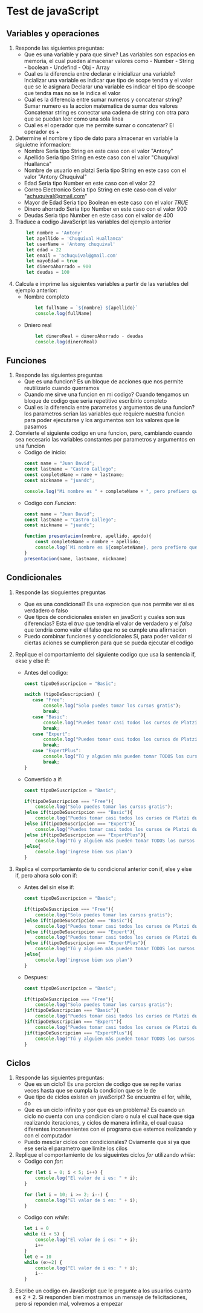 # Test de javaScript

## Variables y operaciones
1. Responde las siguientes preguntas:
    * Que es una variable y para que sirve?
        Las variables son espacios en memoria, el cual pueden almacenar valores como
            - Number
            - String
            - boolean
            - Undefind
            - Obj
            - Array
    * Cual es la diferencia entre declarar e inicializar una variable?
        Incializar una variable es indicar que tipo de scope tendra y el valor que se le asignara
        Declarar una variable es indicar el tipo de scoope que tendra mas no se le indica el valor
    * Cual es la diferencia entre sumar numeros y concatenar string?
        Sumar numero es la accion matematica de sumar dos valores
        Concatenar string es conectar una cadena de string con otra para que se puedan leer como una sola linea
    * Cual es el operador que me permite sumar o concatenar?
        El operador es +
2. Determine el nombre y tipo de dato para almacenar en variable la siguietne informacion:
    * Nombre
        Seria tipo String en este caso con el valor "Antony"
    * Apellido
        Seria tipo String en este caso con el valor "Chuquival Huallanca"
    * Nombre de usuario en platzi
        Seria tipo String en este caso con el valor "Antony Chuquival"
    * Edad
        Seria tipo Number en este caso con el valor 22
    * Correo Electronico
        Seria tipo String en este caso con el valor "achuquival@gmail.com"        
    * Mayor de Edad
        Seria tipo Boolean en este caso con el valor *TRUE*
    * Dinero ahorrado
        Seria tipo Number en este caso con el valor 900
    * Deudas
        Seria tipo Number en este caso con el valor de 400
3. Traduce a codigo JavaScript las variables del ejemplo anterior
    ```javascript
        let nombre = 'Antony'
        let apellido = 'Chuquival Huallanca'
        let userName = 'Antony chuquival'
        let edad = 22
        let email = 'achuquival@gmail.com'
        let mayoEdad = true
        let dineroAhorrado = 900
        let deudas = 100
    ```
4. Calcula e imprime las siguientes variables a partir de las variables del ejemplo anterior:
    * Nombre completo
        ```javascript
            let fullName = `${nombre} ${apellido}` 
            console.log(fullName)
        ```
    * Dniero real
        ```javascript
            let dineroReal = dineroAhorrado - deudas
            console.log(dineroReal)
        ```

## Funciones

1. Responde las siguientes preguntas
    * Que es una funcion?
        Es un bloque de acciones que nos permite reutilizarlo cuando querramos
    * Cuando me sirve una funcion en mi codigo?
        Cuando tengamos un bloque de codigo que seria repetitivo escribirlo completo
    * Cual es la diferencia entre parametos y argumentos de una funcion?
        los parametros serian las variables que requiere nuestra funcion para poder ejecutarse y los argumentos son los valores que le pasamos
2. Convierte el siguiente codigo en una funcion, pero, cambiando cuando sea necesario las variables constantes por parametros y argumentos en una funcion
    * Codigo de inicio:
        ```javascript
        const name = "Juan David";
        const lastname = "Castro Gallego";
        const completeName = name + lastname;
        const nickname = "juandc";

        console.log("Mi nombre es " + completeName + ", pero prefiero que me digas " + nickname + ".");
        ```
    * Codigo con *Funcion*:
        ```javascript
        const name = "Juan David";
        const lastname = "Castro Gallego";
        const nickname = "juandc";

        function presentacion(nombre, apellido, apodo){
            const completeName = nombre + apellido;
            console.log(`Mi nombre es ${completeName}, pero prefiero que me digas ${apodo}.`);
        }
        presentacion(name, lastname, nickname)
        ```

## Condicionales

1. Responde las sioguientes preguntas
    * Que es una condicional?
        Es una exprecion que nos permite ver si es verdadero o falso
    * Que tipos de condicionales existen en javaScrit y cuales son sus diferencias?
        Esta el *true* que tendria el valor de verdadero y el *false* que tendria como valor el falso que no se cumple una afirmacion
    * Puedo combinar funciones y condicionales
        Si, para poder validar si ciertas aciones se cumplieron para que se pueda ejecutar el codigo
2. Replique el comportamiento del siguiente codigo que usa la sentencia if, ekse y else if:
    * Antes del codigo:
        ```javascript
        const tipoDeSuscripcion = "Basic";

        switch (tipoDeSuscripcion) {
           case "Free":
               console.log("Solo puedes tomar los cursos gratis");
               break;
           case "Basic":
               console.log("Puedes tomar casi todos los cursos de Platzi durante un mes");
               break;
           case "Expert":
               console.log("Puedes tomar casi todos los cursos de Platzi durante un año");
               break;
           case "ExpertPlus":
               console.log("Tú y alguien más pueden tomar TODOS los cursos de Platzi durante un año");
               break;
        }
        ```
    * Convertido a if:
        ```javascript
        const tipoDeSuscripcion = "Basic";

        if(tipoDeSuscripcion === "Free"){
            console.log("Solo puedes tomar los cursos gratis");
        }else if(tipoDeSuscripcion === "Basic"){
            console.log("Puedes tomar casi todos los cursos de Platzi durante un mes");
        }else if(tipoDeSuscripcion === "Expert"){
            console.log("Puedes tomar casi todos los cursos de Platzi durante un año");
        }else if(tipoDeSuscripcion === "ExpertPlus"){
            console.log("Tú y alguien más pueden tomar TODOS los cursos de Platzi durante un año");
        }else{
            console.log('ingrese bien sus plan')
        }
        ```
3. Replica el comportamiento de tu condicional anterior con if, else y else if, pero ahora solo con if:

    * Antes del sin else if:
        ```javascript
        const tipoDeSuscripcion = "Basic";

        if(tipoDeSuscripcion === "Free"){
            console.log("Solo puedes tomar los cursos gratis");
        }else if(tipoDeSuscripcion === "Basic"){
            console.log("Puedes tomar casi todos los cursos de Platzi durante un mes");
        }else if(tipoDeSuscripcion === "Expert"){
            console.log("Puedes tomar casi todos los cursos de Platzi durante un año");
        }else if(tipoDeSuscripcion === "ExpertPlus"){
            console.log("Tú y alguien más pueden tomar TODOS los cursos de Platzi durante un año");
        }else{
            console.log('ingrese bien sus plan')
        }
        ```
    * Despues:
        ```javascript
        const tipoDeSuscripcion = "Basic";

        if(tipoDeSuscripcion === "Free"){
            console.log("Solo puedes tomar los cursos gratis");
        }if(tipoDeSuscripcion === "Basic"){
            console.log("Puedes tomar casi todos los cursos de Platzi durante un mes");
        }if(tipoDeSuscripcion === "Expert"){
            console.log("Puedes tomar casi todos los cursos de Platzi durante un año");
        }if(tipoDeSuscripcion === "ExpertPlus"){
            console.log("Tú y alguien más pueden tomar TODOS los cursos de Platzi durante un año");
        }
        ```
## Ciclos
1. Responde las siguientes preguntas:
    * Que es un ciclo?
        Es una porcion de codigo que se repite varias veces hasta que se cumpla la condicion que se le de
    * Que tipo de ciclos existen en javaScript?
        Se encuentra el for, while, do
    * Que es un ciclo infinito y por que es un problema?
        Es cuando un ciclo no cuenta con una condicion claro o nula el cual hace que siga realizando iteraciones, y ciclos de manera infinita, el cual cuasa diferentes inconvenientes con el programa que estemos realizando y con el computador
    * Puedo mesclar ciclos con condicionales?
        Oviamente que si ya que ese seria el parametro que limite los cilos
2. Replique el comportamiento de los sigueintes ciclos *for* utilizando *while*:
    * Codigo con *for*:
        ```javascript
        for (let i = 0; i < 5; i++) {
            console.log("El valor de i es: " + i);
        }

        for (let i = 10; i >= 2; i--) {
            console.log("El valor de i es: " + i);
        }
        ```
    * Codigo con *while*:
        ```javascript
        let i = 0
        while (i < 5) {
            console.log("El valor de i es: " + i);
            i++
        }
        let e = 10
        while (e>=2) {
            console.log("El valor de i es: " + i);
            i--
        }
        ```
3. Escribe un codigo en JavaScript que le pregunte a los usuarios cuanto es 2 + 2. Si responden bien mostramos un mensaje de felicitaciones, pero si reponden mal, volvemos a empezar
